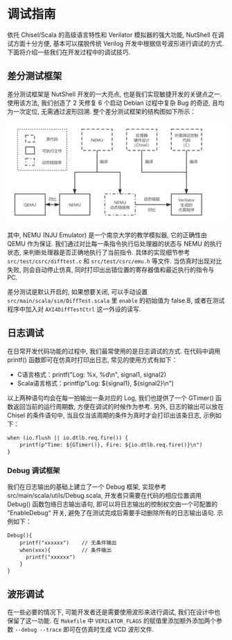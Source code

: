 # 调试指南

依托 Chisel/Scala 的高级语言特性和 Verilator 模拟器的强大功能, NutShell 在调试方面十分方便, 基本可以摆脱传统 Verilog 开发中根据信号波形进行调试的方式. 下面将介绍一些我们在开发过程中的调试技巧.

## 差分测试框架

差分测试框架是 NutShell 开发的一大亮点, 也是我们实现敏捷开发的关键点之一. 使用该方法, 我们创造了 2 天修复 6 个启动 Debian 过程中复杂 Bug 的奇迹, 且均为一次定位, 无需通过波形回溯. 整个差分测试框架的结构图如下所示：

![](diff-test.png)

其中, NEMU (NJU Emulator) 是一个南京大学的教学模拟器, 它的正确性由 QEMU 作为保证. 我们通过对比每一条指令执行后处理器的状态与 NEMU 的执行状态, 来判断处理器是否正确地执行了当前指令. 具体的实现细节参考 `src/test/csrc/difftest.c` 和 `src/test/csrc/emu.h` 等文件. 当仿真时出现对比失败, 则会自动停止仿真, 同时打印出出错位置的寄存器值和最近执行的指令与 PC.

差分测试是默认开启的, 如果想要关闭, 可以手动设置 `src/main/scala/sim/DiffTest.scala` 里 `enable` 的初始值为 false.B, 或者在测试程序中加入对 `AXI4DiffTestCtrl` 这一外设的读写.



## 日志调试

在日常开发代码功能的过程中, 我们最常使用的是日志调试的方式. 在代码中调用 printf() 函数即可在仿真时打印出日志, 常见的使用方式有如下：

* C语言格式：printf("Log: %x, %d\n", signal1, signal2)
* Scala语言格式：printf(p"Log: \${signal1}, \${signal2}\n")

以上两种语句均会在每一拍输出一条对应的 Log, 我们也提供了一个 GTimer() 函数返回当前的运行周期数, 方便在调试的时候作为参考. 另外, 日志的输出可以放在 Chisel 的条件语句中, 当且仅当该周期的条件为真时才会打印出该条日志, 示例如下：

```
when (io.flush || io.dtlb.req.fire()) {
    printf(p"Time: ${GTimer()}, Fire: ${io.dtlb.req.fire()}\n")
}
```

### Debug 调试框架

我们在日志输出的基础上建立了一个 Debug 框架, 实现参考 src/main/scala/utils/Debug.scala, 开发者只需要在代码的相应位置调用 Debug() 函数包络日志输出语句, 即可以将日志输出的控制权交由一个可配置的 ”EnableDebug“ 开关, 避免了在测试完成后需要手动删除所有的日志输出语句. 示例如下：

```
Debug(){
    printf("xxxxxx")    // 无条件输出
    when(xxx){          // 条件输出
      printf("xxxxxx")
    }
}
```



## 波形调试

在一些必要的情况下, 可能开发者还是需要使用波形来进行调试, 我们在设计中也保留了这一功能.  在 `Makefile` 中 `VERILATOR_FLAGS` 的赋值里添加额外添加两个参数 `--debug --trace` 即可在仿真时生成 VCD 波形文件.